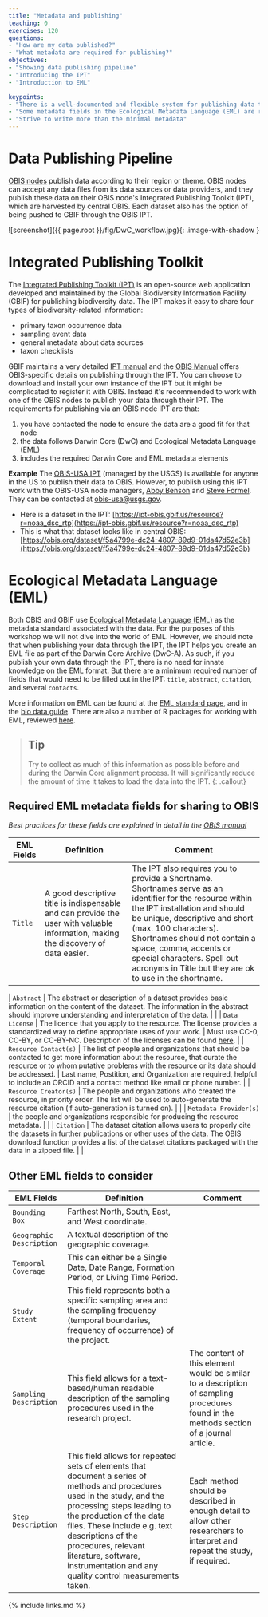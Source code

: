 ```yaml
---
title: "Metadata and publishing"
teaching: 0
exercises: 120
questions:
- "How are my data published?"
- "What metadata are required for publishing?"
objectives:
- "Showing data publishing pipeline"
- "Introducing the IPT"
- "Introduction to EML"

keypoints:
- "There is a well-documented and flexible system for publishing data to OBIS"
- "Some metadata fields in the Ecological Metadata Language (EML) are required for publishing to OBIS."
- "Strive to write more than the minimal metadata"
---
```


# Data Publishing Pipeline

[OBIS nodes](https://obis.org/contact/) publish data according to their region or theme. OBIS nodes can accept any data files from its data sources or data providers, and they publish these data on their OBIS node's Integrated Publishing Toolkit (IPT), which are harvested by central OBIS. Each dataset also has the option of being pushed to GBIF through the OBIS IPT.  

![screenshot]({{ page.root }}/fig/DwC_workflow.jpg){: .image-with-shadow }

# Integrated Publishing Toolkit

The [Integrated Publishing Toolkit (IPT)](https://www.gbif.org/ipt) is an open-source web application developed and maintained by the Global Biodiversity Information Facility (GBIF) for publishing biodiversity data. The IPT makes it easy to share four types of biodiversity-related information:

- primary taxon occurrence data
- sampling event data
- general metadata about data sources
- taxon checklists

GBIF maintains a very detailed [IPT manual](https://ipt.gbif.org/manual/en/ipt/latest/) and the [OBIS Manual](https://manual.obis.org/data_publication.html) offers OBIS-specific details on publishing through the IPT. You can choose to download and install your own instance of the IPT but it might be complicated to register it with OBIS. Instead it's recommended to work with one of the OBIS nodes to publish your data through their IPT. The requirements for publishing via an OBIS node IPT are that:

1. you have contacted the node to ensure the data are a good fit for that node
2. the data follows Darwin Core (DwC) and Ecological Metadata Language (EML)
3. includes the required Darwin Core and EML metadata elements

**Example**
The [OBIS-USA IPT](https://ipt-obis.gbif.us/) (managed by the USGS) is available for anyone in the US to publish their data to OBIS. However, to publish using this IPT work with the OBIS-USA node managers, [Abby Benson](https://www.usgs.gov/staff-profiles/abby-benson) and [Steve Formel](https://www.usgs.gov/staff-profiles/stephen-k-formel). They can be contacted at obis-usa@usgs.gov.

- Here is a dataset in the IPT: [https://ipt-obis.gbif.us/resource?r=noaa_dsc_rtp](https://ipt-obis.gbif.us/resource?r=noaa_dsc_rtp)
- This is what that dataset looks like in central OBIS: [https://obis.org/dataset/f5a4799e-dc24-4807-89d9-01da47d52e3b](https://obis.org/dataset/f5a4799e-dc24-4807-89d9-01da47d52e3b)

# Ecological Metadata Language (EML) 

Both OBIS and GBIF use [Ecological Metadata Language (EML)](https://eml.ecoinformatics.org/) as the metadata standard associated with the data. For the purposes of this workshop we will not dive into the world of EML. However, we should note that when publishing your data through the IPT, the IPT helps you create an EML file as part of the Darwin Core Archive (DwC-A). As such, if you publish your own data through the IPT, there is no need for innate knowledge on the EML format. But there are a minimum required number of fields that would need to be filled out in the IPT: `title`, `abstract`, `citation`, and several `contacts`. 

More information on EML can be found at the [EML standard page](https://eml.ecoinformatics.org/), and in the [bio data guide](https://ioos.github.io/bio_data_guide/extras.html#ecological-metadata-language-eml). There are also a number of R packages for working with EML, reviewed [here](https://livingnorway.github.io/LivingNorwayR/articles/EML_R_packages_overview.html).

> ## Tip 
> Try to collect as much of this information as possible before and during the Darwin Core alignment process. It will 
> significantly reduce the amount of time it takes to load the data into the IPT.
{: .callout}

## Required EML metadata fields for sharing to OBIS

_Best practices for these fields are explained in detail in the [OBIS manual](https://manual.obis.org/eml)_

| EML Fields | Definition | Comment |
| ---------- | ---------- | ------- |
| `Title` | A good descriptive title is indispensable and can provide the user with valuable information, making the discovery of data easier. | The IPT also requires you to provide a Shortname. Shortnames serve as an identifier for the resource within the IPT installation and should be unique, descriptive and short (max. 100 characters). Shortnames should not contain a space, comma, accents or special characters. Spell out acronyms in Title but they are ok to use in the shortname. |

| `Abstract`             | The abstract or description of a dataset provides basic information on the content of the dataset. The information in the abstract should improve understanding and interpretation of the data.                                |                                                                                                                                                                                      |
| `Data License`         | The licence that you apply to the resource. The license provides a standardized way to define appropriate uses of your work.                                                                                                   | Must use CC-0, CC-BY, or CC-BY-NC. Description of the licenses can be found [here](https://manual.obis.org/policy.html#data-sharing-agreement).                                                                                                                                                   |
| `Resource Contact(s)`  | The list of people and organizations that should be contacted to get more information about the resource, that curate the resource or to whom putative problems with the resource or its data should be addressed.             | Last name, Postition, and Organization are required, helpful to include an ORCID and a contact method like email or phone number.                                                                 |
| `Resource Creator(s)`  | The people and organizations who created the resource, in priority order. The list will be used to auto-generate the resource citation (if auto-generation is turned on).                                                      |                                                                                                                                                                                      |
| `Metadata Provider(s)` | the people and organizations responsible for producing the resource metadata.                                                                                                                                                  |                                                                                                                                                                                      |
| `Citation`             | The dataset citation allows users to properly cite the datasets in further publications or other uses of the data. The OBIS download function provides a list of the dataset citations packaged with the data in a zipped file. |                                                                                                                                                                                      |

## Other EML fields to consider

| EML Fields               | Definition | Comment |
|--------------------------|------------|---------|
| `Bounding Box`           | Farthest North, South, East, and West coordinate. |  |
| `Geographic Description` | A textual description of the geographic coverage.  |  |
| `Temporal Coverage`      | This can either be a Single Date, Date Range, Formation Period, or Living Time Period. |  |
| `Study Extent`           | This field represents both a specific sampling area and the sampling frequency (temporal boundaries, frequency of occurrence) of the project. |  |
| `Sampling Description`   | This field allows for a text-based/human readable description of the sampling procedures used in the research project. | The content of this element would be similar to a description of sampling procedures found in the methods section of a journal article.  |
| `Step Description`       | This field allows for repeated sets of elements that document a series of methods and procedures used in the study, and the processing steps leading to the production of the data files. These include e.g. text descriptions of the procedures, relevant literature, software, instrumentation and any quality control measurements taken. | Each method should be described in enough detail to allow other researchers to interpret and repeat the study, if required. |

{% include links.md %}
